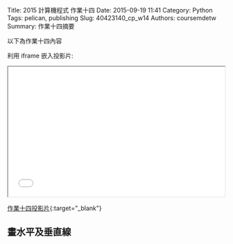 Title: 2015 計算機程式 作業十四
Date: 2015-09-19 11:41
Category: Python
Tags: pelican, publishing
Slug: 40423140_cp_w14
Authors: coursemdetw
Summary: 作業十四摘要

以下為作業十四內容

利用 iframe 嵌入投影片:

<iframe src="40423140_cp_w14_p.html" width="500" height="300"></iframe>

[作業十四投影片](40423140_cp_w14_p.html){:target="_blank"}

畫水平及垂直線
---------------------------------------

